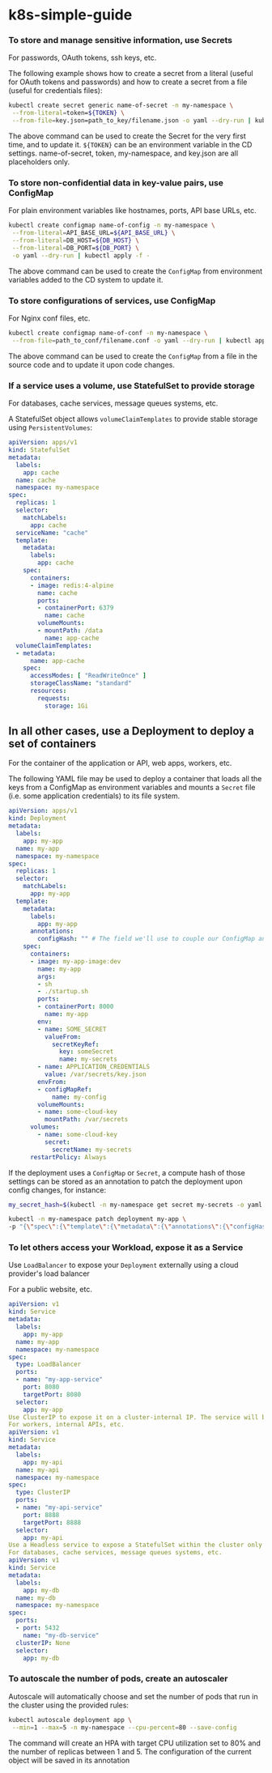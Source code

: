 # k8s-simple-guide


### To store and manage sensitive information, use Secrets

For passwords, OAuth tokens, ssh keys, etc.

The following example shows how to create a secret from a literal (useful for OAuth tokens and passwords) and how to create a secret from a file (useful for credentials files):

```bash
kubectl create secret generic name-of-secret -n my-namespace \
 --from-literal=token=${TOKEN} \
 --from-file=key.json=path_to_key/filename.json -o yaml --dry-run | kubectl apply -f -
```

The above command can be used to create the Secret for the very first time, and to update it.
`${TOKEN}` can be an environment variable in the CD settings. name-of-secret, token, my-namespace, and key.json are all placeholders only.


### To store non-confidential data in key-value pairs, use ConfigMap

For plain environment variables like hostnames, ports, API base URLs, etc.

```bash
kubectl create configmap name-of-config -n my-namespace \
 --from-literal=API_BASE_URL=${API_BASE_URL} \
 --from-literal=DB_HOST=${DB_HOST} \
 --from-literal=DB_PORT=${DB_PORT} \
 -o yaml --dry-run | kubectl apply -f -
```

The above command can be used to create the `ConfigMap` from environment variables added to the CD system to update it.


### To store configurations of services, use ConfigMap

For Nginx conf files, etc.

```bash
kubectl create configmap name-of-conf -n my-namespace \
 --from-file=path_to_conf/filename.conf -o yaml --dry-run | kubectl apply -f -
```

The above command can be used to create the `ConfigMap` from a file in the source code and to update it upon code changes.


### If a service uses a volume, use StatefulSet to provide storage

For databases, cache services, message queues systems, etc.

A StatefulSet object allows `volumeClaimTemplates` to provide stable storage using `PersistentVolumes`:

```yaml
apiVersion: apps/v1
kind: StatefulSet
metadata:
  labels:
    app: cache
  name: cache
  namespace: my-namespace
spec:
  replicas: 1
  selector:
    matchLabels:
      app: cache
  serviceName: "cache"
  template:
    metadata:
      labels:
        app: cache
    spec:
      containers:
      - image: redis:4-alpine
        name: cache
        ports:
        - containerPort: 6379
          name: cache
        volumeMounts:
        - mountPath: /data
          name: app-cache
  volumeClaimTemplates:
  - metadata:
      name: app-cache
    spec:
      accessModes: [ "ReadWriteOnce" ]
      storageClassName: "standard"
      resources:
        requests:
          storage: 1Gi

```


## In all other cases, use a Deployment to deploy a set of containers

For the container of the application or API, web apps, workers, etc.

The following YAML file may be used to deploy a container that loads all the keys from a ConfigMap as environment variables and mounts a `Secret` file (i.e. some application credentials) to its file system.

```yaml
apiVersion: apps/v1
kind: Deployment
metadata:
  labels:
    app: my-app
  name: my-app
  namespace: my-namespace
spec:
  replicas: 1
  selector:
    matchLabels:
      app: my-app
  template:
    metadata:
      labels:
        app: my-app
      annotations:
        configHash: "" # The field we'll use to couple our ConfigMap and Deployment
    spec:
      containers:
      - image: my-app-image:dev
        name: my-app
        args:
        - sh
        - ./startup.sh
        ports:
        - containerPort: 8000
          name: my-app
        env:
        - name: SOME_SECRET
          valueFrom:
            secretKeyRef:
              key: someSecret
              name: my-secrets
        - name: APPLICATION_CREDENTIALS
          value: /var/secrets/key.json
        envFrom:
        - configMapRef:
            name: my-config
        volumeMounts:
        - name: some-cloud-key
          mountPath: /var/secrets
      volumes:
        - name: some-cloud-key
          secret:
            secretName: my-secrets
      restartPolicy: Always
```

If the deployment uses a `ConfigMap` or `Secret`, a compute hash of those settings can be stored as an annotation to patch the deployment upon config changes, for instance:

```bash
my_secret_hash=$(kubectl -n my-namespace get secret my-secrets -o yaml | shasum -a 256)

kubectl -n my-namespace patch deployment my-app \
-p "{\"spec\":{\"template\":{\"metadata\":{\"annotations\":{\"configHash\":\"${my_secret_hash}\"}}}}}"
```


### To let others access your Workload, expose it as a Service

Use `LoadBalancer` to expose your `Deployment` externally using a cloud provider's load balancer

For a public website, etc.

```yaml
apiVersion: v1
kind: Service
metadata:
  labels:
    app: my-app
  name: my-app
  namespace: my-namespace
spec:
  type: LoadBalancer
  ports:
  - name: "my-app-service"
    port: 8080
    targetPort: 8080
  selector:
    app: my-app
Use ClusterIP to expose it on a cluster-internal IP. The service will be reachable from within the cluster only
For workers, internal APIs, etc.
apiVersion: v1
kind: Service
metadata:
  labels:
    app: my-api
  name: my-api
  namespace: my-namespace
spec:
  type: ClusterIP
  ports:
  - name: "my-api-service"
    port: 8888
    targetPort: 8888
  selector:
    app: my-api
Use a Headless service to expose a StatefulSet within the cluster only
For databases, cache services, message queues systems, etc.
apiVersion: v1
kind: Service
metadata:
  labels:
    app: my-db
  name: my-db
  namespace: my-namespace
spec:
  ports:
  - port: 5432
    name: "my-db-service"
  clusterIP: None
  selector:
    app: my-db
```


### To autoscale the number of pods, create an autoscaler

Autoscale will automatically choose and set the number of pods that run in the cluster using the provided rules:

```bash
kubectl autoscale deployment app \
 --min=1 --max=5 -n my-namespace --cpu-percent=80 --save-config
```

The command will create an HPA with target CPU utilization set to 80% and the number of replicas between 1 and 5. The configuration of the current object will be saved in its annotation
